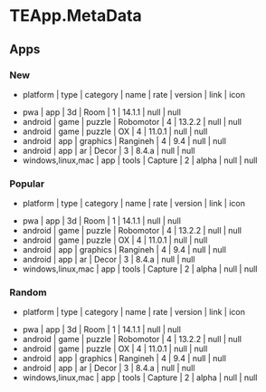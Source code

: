 # TEApp.MetaData
## Apps
### New
+ platform          | type | category | name      | rate | version | link | icon
- pwa               | app  | 3d       | Room      | 1    | 14.1.1  | null | null
- android           | game | puzzle   | Robomotor | 4    | 13.2.2  | null | null
- android           | game | puzzle   | OX        | 4    | 11.0.1  | null | null
- android           | app  | graphics | Rangineh  | 4    | 9.4     | null | null
- android           | app  | ar       | Decor     | 3    | 8.4.a   | null | null
- windows,linux,mac | app  | tools    | Capture   | 2    | alpha   | null | null

### Popular
+ platform          | type | category | name      | rate | version | link | icon
- pwa               | app  | 3d       | Room      | 1    | 14.1.1  | null | null
- android           | game | puzzle   | Robomotor | 4    | 13.2.2  | null | null
- android           | game | puzzle   | OX        | 4    | 11.0.1  | null | null
- android           | app  | graphics | Rangineh  | 4    | 9.4     | null | null
- android           | app  | ar       | Decor     | 3    | 8.4.a   | null | null
- windows,linux,mac | app  | tools    | Capture   | 2    | alpha   | null | null

### Random
+ platform          | type | category | name      | rate | version | link | icon
- pwa               | app  | 3d       | Room      | 1    | 14.1.1  | null | null
- android           | game | puzzle   | Robomotor | 4    | 13.2.2  | null | null
- android           | game | puzzle   | OX        | 4    | 11.0.1  | null | null
- android           | app  | graphics | Rangineh  | 4    | 9.4     | null | null
- android           | app  | ar       | Decor     | 3    | 8.4.a   | null | null
- windows,linux,mac | app  | tools    | Capture   | 2    | alpha   | null | null
